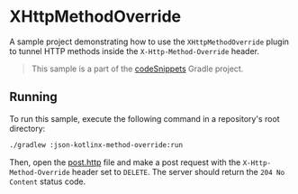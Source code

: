 # XHttpMethodOverride
A sample project demonstrating how to use the `XHttpMethodOverride` plugin to tunnel HTTP methods inside the `X-Http-Method-Override` header.
> This sample is a part of the [codeSnippets](../../README.md) Gradle project.

## Running
To run this sample, execute the following command in a repository's root directory:
```bash
./gradlew :json-kotlinx-method-override:run
```

Then, open the [post.http](post.http) file and make a post request with the `X-Http-Method-Override` header set to `DELETE`. The server should return the `204 No Content` status code.
